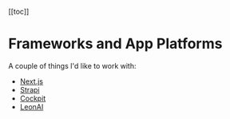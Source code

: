 [[toc]]

# Frameworks and App Platforms

A couple of things I'd like to work with:

- [Next.js](https://nextjs.org/)
- [Strapi](https://strapi.io)
- [Cockpit](https://github.com/agentejo/cockpit)
- [LeonAI](https://github.com/leon-ai/leon)
